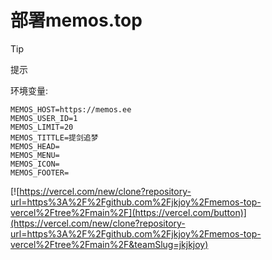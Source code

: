 # 部署memos.top

>[!tip] 
 提示

环境变量:

```
MEMOS_HOST=https://memos.ee
MEMOS_USER_ID=1
MEMOS_LIMIT=20
MEMOS_TITTLE=提剑追梦
MEMOS_HEAD=
MEMOS_MENU=
MEMOS_ICON=
MEMOS_FOOTER=
```

[![https://vercel.com/new/clone?repository-url=https%3A%2F%2Fgithub.com%2Fjkjoy%2Fmemos-top-vercel%2Ftree%2Fmain%2F](https://vercel.com/button)](https://vercel.com/new/clone?repository-url=https%3A%2F%2Fgithub.com%2Fjkjoy%2Fmemos-top-vercel%2Ftree%2Fmain%2F&teamSlug=jkjkjoy)
